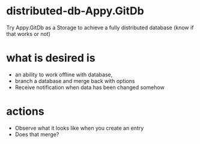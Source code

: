 # distributed-db-Appy.GitDb
Try Appy.GitDb as a Storage to achieve a fully distributed database (know if that works or not)


# what is desired is 
 * an ability to work offline with database,
 * branch a database and merge back with options
 * Receive notification when data has been changed somehow
 
 
 # actions
  * Observe what it looks like when you create an entry  
   * Does that merge?
   